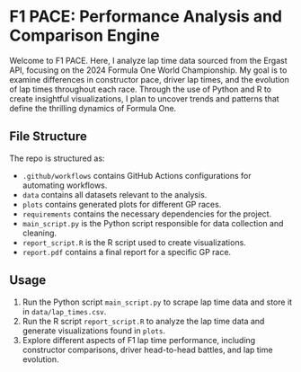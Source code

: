 # F1 PACE: Performance Analysis and Comparison Engine

Welcome to F1 PACE. Here, I analyze lap time data sourced from the
Ergast API, focusing on the 2024 Formula One World Championship. My goal is to
examine differences in constructor pace, driver lap times, and the
evolution of lap times throughout each race. Through the use of
Python and R to create insightful visualizations, I plan to uncover
trends and patterns that define the thrilling dynamics of Formula One.

## File Structure

The repo is structured as:

- `.github/workflows` contains GitHub Actions configurations for automating workflows.
- `data` contains all datasets relevant to the analysis.
- `plots` contains generated plots for different GP races.
- `requirements` contains the necessary dependencies for the project.
- `main_script.py` is the Python script responsible for data collection and cleaning.
- `report_script.R` is the R script used to create visualizations.
- `report.pdf` contains a final report for a specific GP race.

## Usage

1. Run the Python script `main_script.py` to scrape lap time data and store
   it in `data/lap_times.csv`.
2. Run the R script `report_script.R` to analyze the lap time data and generate
   visualizations found in `plots`.
3. Explore different aspects of F1 lap time performance, including
   constructor comparisons, driver head-to-head battles, and lap time evolution.
